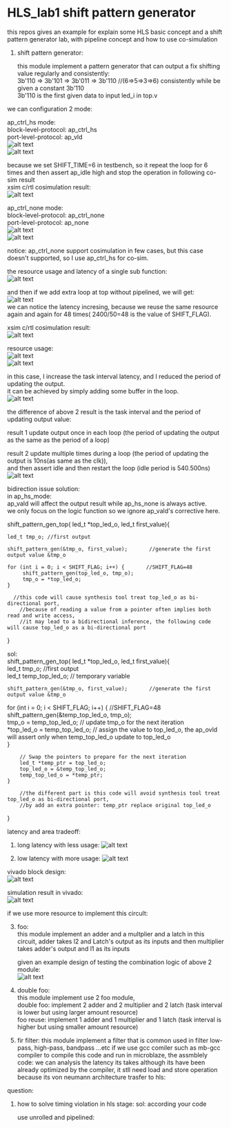 # HLS_lab1 shift pattern generator
this repos gives an example for explain some HLS basic concept and a shift pattern generator lab, with pipeline concept and how to use co-simulation  


1. shift pattern generator:

   this module implement a pattern generator that can output a fix shifting value regularly and consistently:    
   3b'110 => 3b'101 => 3b'011 => 3b'110  //(6=>5=>3=>6) consistently while be given a constant 3b'110    
   3b'110 is the first given data to input led_i in top.v      
   
we can configuration 2 mode:  

ap_ctrl_hs mode:  
   block-level-protocol: ap_ctrl_hs    
   port-level-protocol: ap_vld    
   ![alt text](https://github.com/joshuahwfwEE/HLS_ATP/blob/main/hw_interface1.png?raw=true)   
   ![alt text](https://github.com/joshuahwfwEE/HLS_ATP/blob/main/shift_pattern_ap_ctrl_hs_high_latency.png?raw=true)  

because we set SHIFT_TIME=6 in testbench, so it repeat the loop for 6 times and then assert ap_idle high and stop the operation in following co-sim result  
xsim c/rtl cosimulation result:      
   ![alt text](https://github.com/joshuahwfwEE/HLS_ATP/blob/main/HLS_shift_pattern1.png?raw=true)    
   
ap_ctrl_none mode:   
   block-level-protocol: ap_ctrl_none    
   port-level-protocol: ap_none      
  ![alt text](https://github.com/joshuahwfwEE/HLS_ATP/blob/main/hw_interface2.png?raw=true)  
  ![alt text](https://github.com/joshuahwfwEE/HLS_ATP/blob/main/shift_pattern_ap_ctrl_none_high_latency.png?raw=true)
    
   notice: ap_ctrl_none support cosimulation in few cases, but this case doesn't supported, so I use ap_ctrl_hs for co-sim.    

   


   the resource usage and latency of a single sub function:  
   ![alt text](https://github.com/joshuahwfwEE/HLS_ATP/blob/main/synthesis_graph.png?raw=true)    
   



   and then if we add extra loop at top without pipelined,  we will get:  
   ![alt text](https://github.com/joshuahwfwEE/HLS_ATP/blob/main/looptop.png?raw=true)  
   we can notice the latency incresing, because we reuse the same resource again and again for 48 times( 2400/50=48 is the value of SHIFT_FLAG).
   
   
   xsim c/rtl cosimulation result:  
  ![alt text](https://github.com/joshuahwfwEE/HLS_ATP/blob/main/looptop_sim.png?raw=true)  

  resource usage:  
![alt text](https://github.com/joshuahwfwEE/HLS_ATP/blob/main/usage1.png?raw=true)  
![alt text](https://github.com/joshuahwfwEE/HLS_ATP/blob/main/usage2.png?raw=true)



 in this case, I increase the task interval latency, and I reduced the period of updating the output.  
 it can be achieved by simply adding some buffer in the loop.  
 ![alt text](https://github.com/joshuahwfwEE/HLS_ATP/blob/main/addbufinloop.png?raw=true)  

 the difference of above 2 result is the task interval and the period of updating output value:   
 
 result 1 update output once in each loop (the period of updating the output as the same as the period of a loop)  
 
 result 2 update multiple times during a loop (the period of updating the output is 10ns(as same as the clk)),  
 and then assert idle and then restart the loop (idle period is 540.500ns)  
 ![alt text](https://github.com/joshuahwfwEE/HLS_ATP/blob/main/addbufinloopsyth.png?raw=true)  

 
bidirection issue solution:   
in ap_hs_mode:  
ap_vald will affect the output result while ap_hs_none is always active.  
we only focus on the logic function so we ignore ap_vald's corrective here.

shift_pattern_gen_top( led_t *top_led_o, led_t first_value){  
 
	led_t tmp_o; //first output  

	shift_pattern_gen(&tmp_o, first_value);       //generate the first output value &tmp_o  
 
    for (int i = 0; i < SHIFT_FLAG; i++) {       //SHIFT_FLAG=48  
         shift_pattern_gen(top_led_o, tmp_o);                                    
         tmp_o = *top_led_o;  
    }  

      //this code will cause synthesis tool treat top_led_o as bi-directional port,  
    	//because of reading a value from a pointer often implies both read and write access,  
    	//it may lead to a bidirectional inference, the following code will cause top_led_o as a bi-directional port  
}  


sol:  
shift_pattern_gen_top( led_t *top_led_o, led_t first_value){  
	led_t tmp_o;          //first output        
	led_t temp_top_led_o; // temporary variable        

	shift_pattern_gen(&tmp_o, first_value);       //generate the first output value &tmp_o  
    
   for (int i = 0; i < SHIFT_FLAG; i++) {        //SHIFT_FLAG=48    
    	shift_pattern_gen(&temp_top_led_o, tmp_o);    
        tmp_o = temp_top_led_o;         // update tmp_o for the next iteration    
        *top_led_o = temp_top_led_o;    // assign the value to top_led_o, the ap_ovld will assert only when temp_top_led_o update to top_led_o  
    }    

        // Swap the pointers to prepare for the next iteration  
        led_t *temp_ptr = top_led_o;  
        top_led_o = &temp_top_led_o;  
        temp_top_led_o = *temp_ptr;  
    }  

    	//the different part is this code will avoid synthesis tool treat top_led_o as bi-directional port,    
    	//by add an extra pointer: temp_ptr replace original top_led_o  
}  



latency and area tradeoff:  
1. long latency with less usage:
   ![alt text](https://github.com/joshuahwfwEE/HLS_ATP/blob/main/shift_pattern_ap_ctrl_none.png?raw=true)
   
2. low latency with more usage:
   ![alt text](https://github.com/joshuahwfwEE/HLS_ATP/blob/main/shift_pattern_ap_ctrl_none.png?raw=true)  


 vivado block design:  
 ![alt text](https://github.com/joshuahwfwEE/HLS_ATP/blob/main/shift_pattern_gen_loopwithbuffer_bd.png?raw=true)  

 simulation result in vivado:  
 ![alt text](https://github.com/joshuahwfwEE/HLS_ATP/blob/main/shift_pattern_gen_loopwithbuffer_wcfg.png?raw=true)    

   if we use more resource to implement this circult:
   




   
3. foo:  
   this module implement an adder and a multplier and a latch in this circuit,
   adder takes l2 and Latch's output as its inputs and then multiplier takes adder's output and l1 as its inputs

   given an example design of testing the combination logic of above 2 module:    
    ![alt text](https://github.com/joshuahwfwEE/HLS_ATP/blob/main/design1_pattern_plus_foo.png?raw=true)    

5. double foo:  
   this module implement use 2 foo module,  
   double foo: implement 2 adder and 2 multiplier and 2 latch (task interval is lower but using larger amount resource)  
   foo reuse: implement 1 adder and 1 multiplier and 1 latch (task interval is higher but using smaller amount resource)  

6. fir filter:
   this module implement a filter that is common used in filter low-pass, high-pass, bandpass ...etc
   if we use gcc comiler such as mb-gcc compiler to compile this code and run in microblaze,
   the assmblely code:
   we can analysis the latency its takes although its have been already optimized by the compiler, it stll need load and store operation because its von neumann architecture trasfer to hls:


question:  
1. how to solve timing violation in hls stage:
sol: according your code 

  

   use unrolled and pipelined:
   
